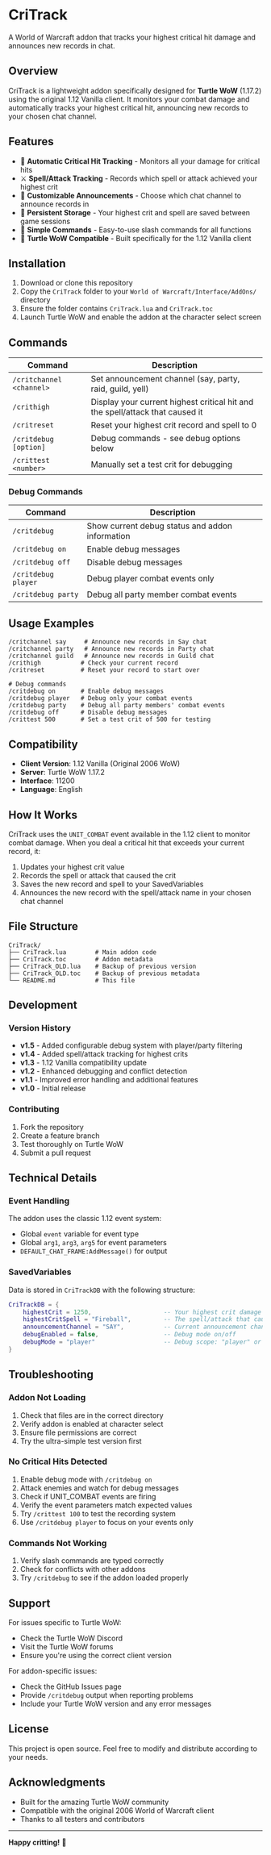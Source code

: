 # CriTrack

A World of Warcraft addon that tracks your highest critical hit damage and announces new records in chat.

## Overview

CriTrack is a lightweight addon specifically designed for **Turtle WoW** (1.17.2) using the original 1.12 Vanilla client. It monitors your combat damage and automatically tracks your highest critical hit, announcing new records to your chosen chat channel.

## Features

- 🎯 **Automatic Critical Hit Tracking** - Monitors all your damage for critical hits
- ⚔️ **Spell/Attack Tracking** - Records which spell or attack achieved your highest crit
- 📢 **Customizable Announcements** - Choose which chat channel to announce records in
- 💾 **Persistent Storage** - Your highest crit and spell are saved between game sessions
- 🔧 **Simple Commands** - Easy-to-use slash commands for all functions
- 🐢 **Turtle WoW Compatible** - Built specifically for the 1.12 Vanilla client

## Installation

1. Download or clone this repository
2. Copy the `CriTrack` folder to your `World of Warcraft/Interface/AddOns/` directory
3. Ensure the folder contains `CriTrack.lua` and `CriTrack.toc`
4. Launch Turtle WoW and enable the addon at the character select screen

## Commands

| Command | Description |
|---------|-------------|
| `/critchannel <channel>` | Set announcement channel (say, party, raid, guild, yell) |
| `/crithigh` | Display your current highest critical hit and the spell/attack that caused it |
| `/critreset` | Reset your highest crit record and spell to 0 |
| `/critdebug [option]` | Debug commands - see debug options below |
| `/crittest <number>` | Manually set a test crit for debugging |

### Debug Commands

| Command | Description |
|---------|-------------|
| `/critdebug` | Show current debug status and addon information |
| `/critdebug on` | Enable debug messages |
| `/critdebug off` | Disable debug messages |
| `/critdebug player` | Debug player combat events only |
| `/critdebug party` | Debug all party member combat events |

## Usage Examples

```
/critchannel say     # Announce new records in Say chat
/critchannel party   # Announce new records in Party chat
/critchannel guild   # Announce new records in Guild chat
/crithigh           # Check your current record
/critreset          # Reset your record to start over

# Debug commands
/critdebug on       # Enable debug messages
/critdebug player   # Debug only your combat events
/critdebug party    # Debug all party members' combat events
/critdebug off      # Disable debug messages
/crittest 500       # Set a test crit of 500 for testing
```

## Compatibility

- **Client Version**: 1.12 Vanilla (Original 2006 WoW)
- **Server**: Turtle WoW 1.17.2
- **Interface**: 11200
- **Language**: English

## How It Works

CriTrack uses the `UNIT_COMBAT` event available in the 1.12 client to monitor combat damage. When you deal a critical hit that exceeds your current record, it:

1. Updates your highest crit value
2. Records the spell or attack that caused the crit
3. Saves the new record and spell to your SavedVariables
4. Announces the new record with the spell/attack name in your chosen chat channel

## File Structure

```
CriTrack/
├── CriTrack.lua        # Main addon code
├── CriTrack.toc        # Addon metadata
├── CriTrack_OLD.lua    # Backup of previous version
├── CriTrack_OLD.toc    # Backup of previous metadata
└── README.md           # This file
```

## Development

### Version History

- **v1.5** - Added configurable debug system with player/party filtering
- **v1.4** - Added spell/attack tracking for highest crits
- **v1.3** - 1.12 Vanilla compatibility update
- **v1.2** - Enhanced debugging and conflict detection
- **v1.1** - Improved error handling and additional features
- **v1.0** - Initial release

### Contributing

1. Fork the repository
2. Create a feature branch
3. Test thoroughly on Turtle WoW
4. Submit a pull request

## Technical Details

### Event Handling
The addon uses the classic 1.12 event system:
- Global `event` variable for event type
- Global `arg1`, `arg3`, `arg5` for event parameters
- `DEFAULT_CHAT_FRAME:AddMessage()` for output

### SavedVariables
Data is stored in `CriTrackDB` with the following structure:
```lua
CriTrackDB = {
    highestCrit = 1250,                    -- Your highest crit damage
    highestCritSpell = "Fireball",         -- The spell/attack that caused it
    announcementChannel = "SAY",           -- Current announcement channel
    debugEnabled = false,                  -- Debug mode on/off
    debugMode = "player"                   -- Debug scope: "player" or "party"
}
```

## Troubleshooting

### Addon Not Loading
1. Check that files are in the correct directory
2. Verify addon is enabled at character select
3. Ensure file permissions are correct
4. Try the ultra-simple test version first

### No Critical Hits Detected
1. Enable debug mode with `/critdebug on`
2. Attack enemies and watch for debug messages
3. Check if UNIT_COMBAT events are firing
4. Verify the event parameters match expected values
5. Try `/crittest 100` to test the recording system
6. Use `/critdebug player` to focus on your events only

### Commands Not Working
1. Verify slash commands are typed correctly
2. Check for conflicts with other addons
3. Try `/critdebug` to see if the addon loaded properly

## Support

For issues specific to Turtle WoW:
- Check the Turtle WoW Discord
- Visit the Turtle WoW forums
- Ensure you're using the correct client version

For addon-specific issues:
- Check the GitHub Issues page
- Provide `/critdebug` output when reporting problems
- Include your Turtle WoW version and any error messages

## License

This project is open source. Feel free to modify and distribute according to your needs.

## Acknowledgments

- Built for the amazing Turtle WoW community
- Compatible with the original 2006 World of Warcraft client
- Thanks to all testers and contributors

---

**Happy critting!** 🎯

